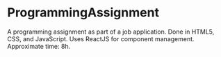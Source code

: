 # ProgrammingAssignment
A programming assignment as part of a job application. Done in HTML5, CSS, and JavaScript. Uses ReactJS for component management. Approximate time: 8h.
